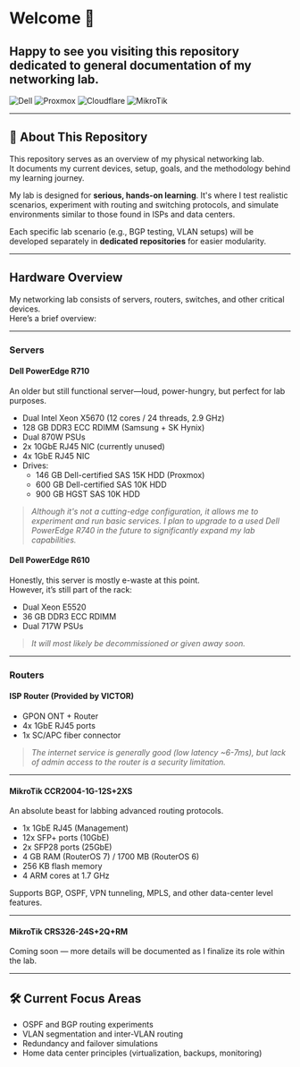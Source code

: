 # Welcome 👋
## Happy to see you visiting this repository dedicated to general documentation of my networking lab.

![Dell](https://img.shields.io/badge/dell-%230012b3?style=for-the-badge&logo=dell)
![Proxmox](https://img.shields.io/badge/proxmox-proxmox?style=for-the-badge&logo=proxmox&logoColor=%23E57000&labelColor=%232b2a33&color=%232b2a33)
![Cloudflare](https://img.shields.io/badge/Cloudflare-F38020?style=for-the-badge&logo=Cloudflare&logoColor=white)
![MikroTik](https://img.shields.io/badge/MikroTik-%23363636?style=for-the-badge&logo=Mikrotik)

---

## 🧠 About This Repository

This repository serves as an overview of my physical networking lab.  
It documents my current devices, setup, goals, and the methodology behind my learning journey.

My lab is designed for **serious, hands-on learning**. It's where I test realistic scenarios, experiment with routing and switching protocols, and simulate environments similar to those found in ISPs and data centers.

Each specific lab scenario (e.g., BGP testing, VLAN setups) will be developed separately in **dedicated repositories** for easier modularity.

---

##  Hardware Overview

My networking lab consists of servers, routers, switches, and other critical devices.  
Here’s a brief overview:

---

###  Servers

#### Dell PowerEdge R710

An older but still functional server—loud, power-hungry, but perfect for lab purposes.

- Dual Intel Xeon X5670 (12 cores / 24 threads, 2.9 GHz)
- 128 GB DDR3 ECC RDIMM (Samsung + SK Hynix)
- Dual 870W PSUs
- 2x 10GbE RJ45 NIC (currently unused)
- 4x 1GbE RJ45 NIC
- Drives:
  - 146 GB Dell-certified SAS 15K HDD (Proxmox)
  - 600 GB Dell-certified SAS 10K HDD
  - 900 GB HGST SAS 10K HDD

>  _Although it's not a cutting-edge configuration, it allows me to experiment and run basic services. I plan to upgrade to a used Dell PowerEdge R740 in the future to significantly expand my lab capabilities._

#### Dell PowerEdge R610

Honestly, this server is mostly e-waste at this point.  
However, it’s still part of the rack:

- Dual Xeon E5520
- 36 GB DDR3 ECC RDIMM
- Dual 717W PSUs

>  _It will most likely be decommissioned or given away soon._

---

###  Routers

#### ISP Router (Provided by VICTOR)

- GPON ONT + Router
- 4x 1GbE RJ45 ports
- 1x SC/APC fiber connector

>  _The internet service is generally good (low latency ~6-7ms), but lack of admin access to the router is a security limitation._

---

#### MikroTik CCR2004-1G-12S+2XS

An absolute beast for labbing advanced routing protocols.

- 1x 1GbE RJ45 (Management)
- 12x SFP+ ports (10GbE)
- 2x SFP28 ports (25GbE)
- 4 GB RAM (RouterOS 7) / 1700 MB (RouterOS 6)
- 256 KB flash memory
- 4 ARM cores at 1.7 GHz

Supports BGP, OSPF, VPN tunneling, MPLS, and other data-center level features.

---

#### MikroTik CRS326-24S+2Q+RM

Coming soon — more details will be documented as I finalize its role within the lab.

---

## 🛠️ Current Focus Areas

- OSPF and BGP routing experiments
- VLAN segmentation and inter-VLAN routing
- Redundancy and failover simulations
- Home data center principles (virtualization, backups, monitoring)


